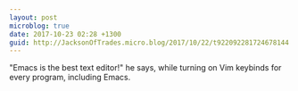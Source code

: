 ```yaml
---
layout: post
microblog: true
date: 2017-10-23 02:28 +1300
guid: http://JacksonOfTrades.micro.blog/2017/10/22/t922092281724678144.html
---
```

"Emacs is the best text editor!" he says, while turning on Vim keybinds for every program, including Emacs.

